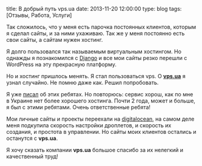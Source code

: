 title: В добрый путь vps.ua
date: 2013-11-20 12:00:00
type: blog
tags: [Отзывы, Работа, Услуги]

Так сложилось, что у меня есть парочка постоянных клиентов, которым я сделал сайты, и за ними ухаживаю. Так же у меня постоянно есть свои сайты, а сайтам нужен хостинг. 

Я долго пользовался так называемым виртуальным хостингом. Но однажды я познакомился с [Django](http://ru.wikipedia.org/wiki/Django) и все мои сайты резко перешли с WordPress на эту прекрасную платформу. 

Но и хостинг пришлось менять. Я стал пользоваться vps. О **[vps.ua](http://vps.ua)** я узнал случайно. Не помню даже как. Решил попробовать.

Я уже [писал](/blog/review-vps-ua/) об этих ребятах. Но повторюсь: сервис хорош, как по мне в Украине нет более хорошего хостинга. Почти 2 года, может и больше, я был с этими ребятами. Очень ответственные ребята!

Мои личные сайты и проекты переехали на [digitalocean](https://www.digitalocean.com/), на самом деле меня подкупила скорость настройки дроплетов, и скорость их создания, и простота в управлении. Но сайты моих клиентов остались и останутся с **vps.ua**.

Я хочу сказать компании **vps.ua** большое спасибо за их нелегкий и качественный труд!
